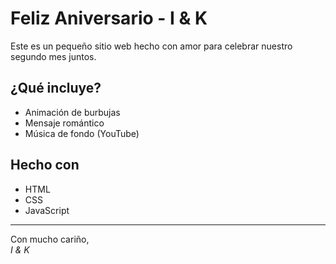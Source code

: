 # Feliz Aniversario - I & K

Este es un pequeño sitio web hecho con amor para celebrar nuestro segundo mes juntos.

## ¿Qué incluye?

- Animación de burbujas
- Mensaje romántico
- Música de fondo (YouTube)

## Hecho con

- HTML
- CSS
- JavaScript

---

Con mucho cariño,  
*I & K*
